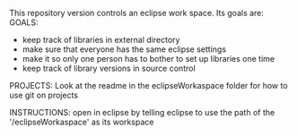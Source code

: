 This repository version controls an eclipse work space. Its goals are:
GOALS:
  - keep track of libraries in external directory
  - make sure that everyone has the same eclipse settings
  - make it so only one person has to bother to set up libraries one time
  - keep track of library versions in source control

PROJECTS:
Look at the readme in the eclipseWorkaspace folder for how to use git on projects

INSTRUCTIONS:
open in eclipse by telling eclipse to use the path of the '/eclipseWorkaspace' as its workspace
